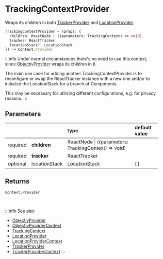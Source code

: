# TrackingContextProvider

Wraps its children in both [TrackerProvider](/tracking/react/api-reference/providers/TrackerProvider.md) and [LocationProvider](/tracking/react/api-reference/providers/LocationProvider.md).

```ts
TrackingContextProvider = (props: {
  children: ReactNode | ((parameters: TrackingContext) => void), 
  tracker: ReactTracker, 
  locationStack?: LocationStack
}) => Context.Provider
```

:::info
Under normal circumstances there's no need to use this context, since [ObjectivProvider](/tracking/react/api-reference/providers/ObjectivProvider.md) wraps its children in it.  

The main use case for adding another TrackingContextProvider is to reconfigure or swap the ReactTracker instance with a new one and/or to initialize the LocationStack for a branch of Components. 

This may be necessary for utilizing different configurations, e.g. for privacy reasons. 
:::

## Parameters
|          |               | type                                                     | default value |
|:--------:|:--------------|:---------------------------------------------------------|:--------------|
| required | **children**  | ReactNode &vert; ((parameters: TrackingContext) => void) |               |
| required | **tracker**   | ReactTracker                                             |               |
| optional | locationStack | LocationStack                                            | `[]`          |

## Returns
`Context.Provider`


<br />

:::info See also
- [ObjectivProvider](/tracking/react/api-reference/providers/ObjectivProvider.md)
- [ObjectivProviderContext](/tracking/react/api-reference/providers/ObjectivProviderContext.md)
- [TrackingContext](/tracking/react/api-reference/providers/TrackingContext.md)
- [LocationProvider](/tracking/react/api-reference/providers/LocationProvider.md)
- [LocationProviderContext](/tracking/react/api-reference/providers/LocationProviderContext.md)
- [TrackerProvider](/tracking/react/api-reference/providers/TrackerProvider.md)
- [TrackerProviderContext](/tracking/react/api-reference/providers/TrackerProviderContext.md)
:::

